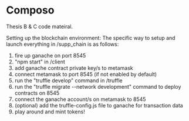 # Composo

Thesis B & C code mateiral.

Setting up the blockchain environment:
The specific way to setup and launch everything in /supp_chain is as follows:
1. fire up ganache on port 8545
2. "npm start" in /client
3. add ganache contract private key/s to metamask
4. connect metamask to port 8545 (if not enabled by default) 
5. run the "truffle develop" command in /truffle
6. run the "truffle migrate --network development" command to deploy contracts on 8545
7. connect the ganache account/s on metamask to 8545
8. (optional) add the truffle-config.js file to ganache for transaction data
9. play around and mint tokens!
